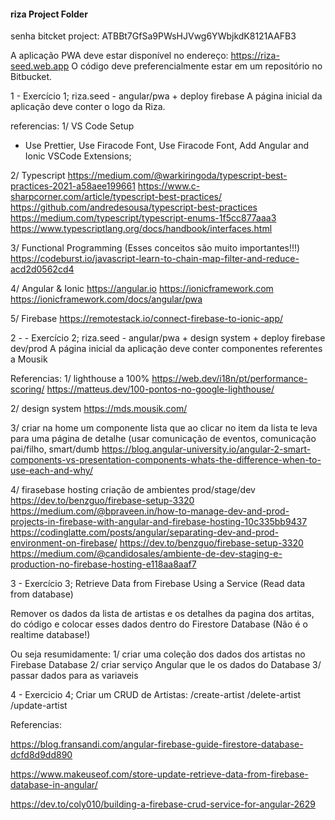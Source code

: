 #### riza Project Folder
senha bitcket project: ATBBt7GfSa9PWsHJVwg6YWbjkdK8121AAFB3

A aplicação PWA deve estar disponível no endereço: https://riza-seed.web.app
O código deve preferencialmente estar em um repositório no Bitbucket.

1 - Exercício 1;  riza.seed - angular/pwa + deploy firebase
A página inicial da aplicação deve conter o logo da Riza.

referencias:
1/ VS Code Setup
- Use Prettier, Use Firacode Font, Use Firacode Font, Add Angular and Ionic VSCode Extensions;

2/ Typescript
https://medium.com/@warkiringoda/typescript-best-practices-2021-a58aee199661
https://www.c-sharpcorner.com/article/typescript-best-practices/
https://github.com/andredesousa/typescript-best-practices
https://medium.com/typescript/typescript-enums-1f5cc877aaa3
https://www.typescriptlang.org/docs/handbook/interfaces.html

3/ Functional Programming (Esses conceitos são muito importantes!!!)
https://codeburst.io/javascript-learn-to-chain-map-filter-and-reduce-acd2d0562cd4

4/ Angular & Ionic
https://angular.io
https://ionicframework.com
https://ionicframework.com/docs/angular/pwa

5/ Firebase
https://remotestack.io/connect-firebase-to-ionic-app/

2 - - Exercício 2; riza.seed - angular/pwa + design system + deploy firebase dev/prod
A página inicial da aplicação deve conter componentes referentes a Mousik

Referencias:
1/ lighthouse a 100%
https://web.dev/i18n/pt/performance-scoring/
https://matteus.dev/100-pontos-no-google-lighthouse/

2/ design system
https://mds.mousik.com/

3/ criar na home um componente lista que ao clicar no item da lista te leva para uma página de detalhe (usar comunicação de eventos, comunicação pai/filho, smart/dumb
https://blog.angular-university.io/angular-2-smart-components-vs-presentation-components-whats-the-difference-when-to-use-each-and-why/

4/ firasebase hosting criação de ambientes prod/stage/dev
https://dev.to/benzguo/firebase-setup-3320
https://medium.com/@bpraveen.in/how-to-manage-dev-and-prod-projects-in-firebase-with-angular-and-firebase-hosting-10c335bb9437
https://codinglatte.com/posts/angular/separating-dev-and-prod-environment-on-firebase/
https://dev.to/benzguo/firebase-setup-3320
https://medium.com/@candidosales/ambiente-de-dev-staging-e-production-no-firebase-hosting-e118aa8aaf7

3 - Exercício 3; Retrieve Data from Firebase Using a Service (Read data from database)

Remover os dados da lista de artistas e os detalhes da pagina dos artitas, do código e colocar esses dados dentro do Firestore Database (Não é o realtime database!)

Ou seja resumidamente:
1/ criar uma coleção dos dados dos artistas no Firebase Database
2/ criar serviço Angular que le os dados do Database
3/ passar dados para as variaveis

4 - Exercicio 4; Criar um CRUD de Artistas:
/create-artist
/delete-artist
/update-artist

Referencias:

https://blog.fransandi.com/angular-firebase-guide-firestore-database-dcfd8d9dd890

https://www.makeuseof.com/store-update-retrieve-data-from-firebase-database-in-angular/

https://dev.to/coly010/building-a-firebase-crud-service-for-angular-2629

